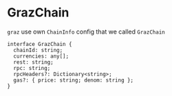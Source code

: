 # GrazChain

`graz` use own `ChainInfo` config that we called `GrazChain`

```tsx
interface GrazChain {
  chainId: string;
  currencies: any[];
  rest: string;
  rpc: string;
  rpcHeaders?: Dictionary<string>;
  gas?: { price: string; denom: string };
}
```
